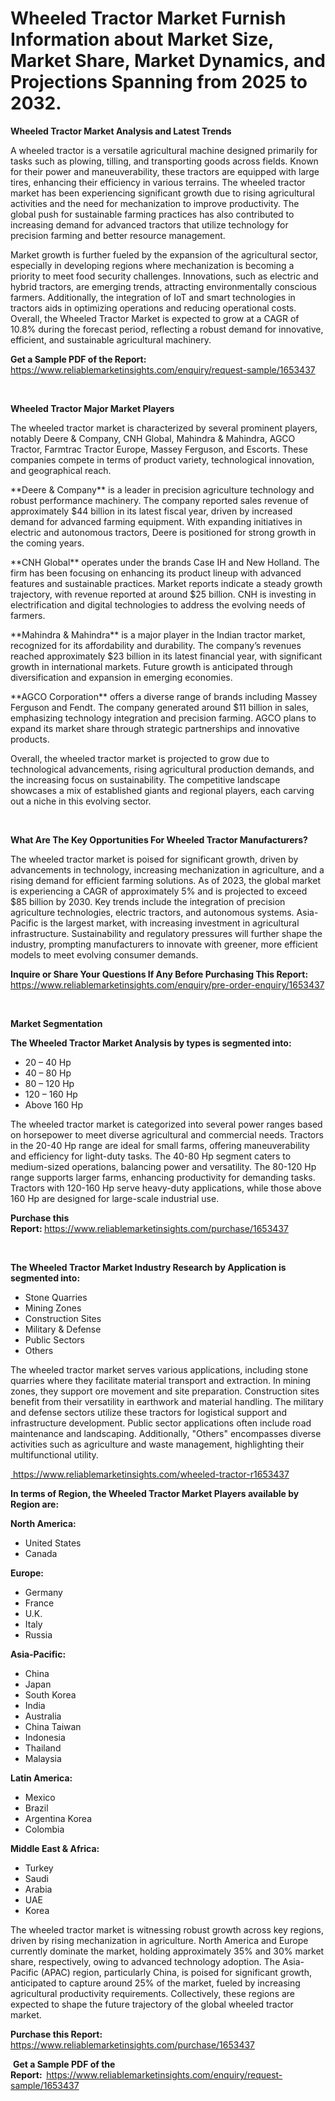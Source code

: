 <p><h1>Wheeled Tractor Market Furnish Information about Market Size, Market Share, Market Dynamics, and Projections Spanning from 2025 to 2032.</h1></p><p><strong>Wheeled Tractor Market Analysis and Latest Trends</strong></p>
<p><p>A wheeled tractor is a versatile agricultural machine designed primarily for tasks such as plowing, tilling, and transporting goods across fields. Known for their power and maneuverability, these tractors are equipped with large tires, enhancing their efficiency in various terrains. The wheeled tractor market has been experiencing significant growth due to rising agricultural activities and the need for mechanization to improve productivity. The global push for sustainable farming practices has also contributed to increasing demand for advanced tractors that utilize technology for precision farming and better resource management.</p><p>Market growth is further fueled by the expansion of the agricultural sector, especially in developing regions where mechanization is becoming a priority to meet food security challenges. Innovations, such as electric and hybrid tractors, are emerging trends, attracting environmentally conscious farmers. Additionally, the integration of IoT and smart technologies in tractors aids in optimizing operations and reducing operational costs. Overall, the Wheeled Tractor Market is expected to grow at a CAGR of 10.8% during the forecast period, reflecting a robust demand for innovative, efficient, and sustainable agricultural machinery.</p></p>
<p><strong>Get a Sample PDF of the Report:&nbsp;</strong> <a href="https://www.reliablemarketinsights.com/enquiry/request-sample/1653437?utm_campaign=3057&utm_medium=2&utm_source=Github&utm_content=ia&utm_term=16042025&utm_id=wheeled-tractor">https://www.reliablemarketinsights.com/enquiry/request-sample/1653437</a></p>
<p>&nbsp;</p>
<p><strong>Wheeled Tractor Major Market Players</strong></p>
<p><p>The wheeled tractor market is characterized by several prominent players, notably Deere & Company, CNH Global, Mahindra & Mahindra, AGCO Tractor, Farmtrac Tractor Europe, Massey Ferguson, and Escorts. These companies compete in terms of product variety, technological innovation, and geographical reach.</p><p>**Deere & Company** is a leader in precision agriculture technology and robust performance machinery. The company reported sales revenue of approximately $44 billion in its latest fiscal year, driven by increased demand for advanced farming equipment. With expanding initiatives in electric and autonomous tractors, Deere is positioned for strong growth in the coming years.</p><p>**CNH Global** operates under the brands Case IH and New Holland. The firm has been focusing on enhancing its product lineup with advanced features and sustainable practices. Market reports indicate a steady growth trajectory, with revenue reported at around $25 billion. CNH is investing in electrification and digital technologies to address the evolving needs of farmers.</p><p>**Mahindra & Mahindra** is a major player in the Indian tractor market, recognized for its affordability and durability. The company’s revenues reached approximately $23 billion in its latest financial year, with significant growth in international markets. Future growth is anticipated through diversification and expansion in emerging economies.</p><p>**AGCO Corporation** offers a diverse range of brands including Massey Ferguson and Fendt. The company generated around $11 billion in sales, emphasizing technology integration and precision farming. AGCO plans to expand its market share through strategic partnerships and innovative products.</p><p>Overall, the wheeled tractor market is projected to grow due to technological advancements, rising agricultural production demands, and the increasing focus on sustainability. The competitive landscape showcases a mix of established giants and regional players, each carving out a niche in this evolving sector.</p></p>
<p>&nbsp;</p>
<p><strong>What Are The Key Opportunities For Wheeled Tractor Manufacturers?</strong></p>
<p><p>The wheeled tractor market is poised for significant growth, driven by advancements in technology, increasing mechanization in agriculture, and a rising demand for efficient farming solutions. As of 2023, the global market is experiencing a CAGR of approximately 5% and is projected to exceed $85 billion by 2030. Key trends include the integration of precision agriculture technologies, electric tractors, and autonomous systems. Asia-Pacific is the largest market, with increasing investment in agricultural infrastructure. Sustainability and regulatory pressures will further shape the industry, prompting manufacturers to innovate with greener, more efficient models to meet evolving consumer demands.</p></p>
<p><strong>Inquire or Share Your Questions If Any Before Purchasing This Report:</strong> <a href="https://www.reliablemarketinsights.com/enquiry/pre-order-enquiry/1653437?utm_campaign=3057&utm_medium=2&utm_source=Github&utm_content=ia&utm_term=16042025&utm_id=wheeled-tractor">https://www.reliablemarketinsights.com/enquiry/pre-order-enquiry/1653437</a></p>
<p>&nbsp;</p>
<p><strong>Market Segmentation</strong></p>
<p><strong>The Wheeled Tractor Market Analysis by types is segmented into:</strong></p>
<p><ul><li>20 – 40 Hp</li><li>40 – 80 Hp</li><li>80 – 120 Hp</li><li>120 – 160 Hp</li><li>Above 160 Hp</li></ul></p>
<p><p>The wheeled tractor market is categorized into several power ranges based on horsepower to meet diverse agricultural and commercial needs. Tractors in the 20-40 Hp range are ideal for small farms, offering maneuverability and efficiency for light-duty tasks. The 40-80 Hp segment caters to medium-sized operations, balancing power and versatility. The 80-120 Hp range supports larger farms, enhancing productivity for demanding tasks. Tractors with 120-160 Hp serve heavy-duty applications, while those above 160 Hp are designed for large-scale industrial use.</p></p>
<p><strong>Purchase this Report:&nbsp;</strong><a href="https://www.reliablemarketinsights.com/purchase/1653437?utm_campaign=3057&utm_medium=2&utm_source=Github&utm_content=ia&utm_term=16042025&utm_id=wheeled-tractor">https://www.reliablemarketinsights.com/purchase/1653437</a></p>
<p>&nbsp;</p>
<p><strong>The Wheeled Tractor Market Industry Research by Application is segmented into:</strong></p>
<p><ul><li>Stone Quarries</li><li>Mining Zones</li><li>Construction Sites</li><li>Military & Defense</li><li>Public Sectors</li><li>Others</li></ul></p>
<p><p>The wheeled tractor market serves various applications, including stone quarries where they facilitate material transport and extraction. In mining zones, they support ore movement and site preparation. Construction sites benefit from their versatility in earthwork and material handling. The military and defense sectors utilize these tractors for logistical support and infrastructure development. Public sector applications often include road maintenance and landscaping. Additionally, "Others" encompasses diverse activities such as agriculture and waste management, highlighting their multifunctional utility.</p></p>
<p><a href="https://www.reliablemarketinsights.com/wheeled-tractor-r1653437?utm_campaign=3057&utm_medium=2&utm_source=Github&utm_content=ia&utm_term=16042025&utm_id=wheeled-tractor">&nbsp;https://www.reliablemarketinsights.com/wheeled-tractor-r1653437</a></p>
<p><strong>In terms of Region, the Wheeled Tractor Market Players available by Region are:</strong></p>
<p>
    <p> <strong> North America: </strong>
        <ul>
            <li>United States</li>
            <li>Canada</li>
        </ul>
        </p> 
    <p> <strong> Europe: </strong>
        <ul>
            <li>Germany</li>
            <li>France</li>
            <li>U.K.</li>
            <li>Italy</li>
            <li>Russia</li>
        </ul>
        </p> 
    <p> <strong> Asia-Pacific: </strong>
        <ul>
            <li>China</li>
            <li>Japan</li>
            <li>South Korea</li>
            <li>India</li>
            <li>Australia</li>
            <li>China Taiwan</li>
            <li>Indonesia</li>
            <li>Thailand</li>
            <li>Malaysia</li>
        </ul>
        </p> 
    <p> <strong> Latin America: </strong>
        <ul>
            <li>Mexico</li>
            <li>Brazil</li>
            <li>Argentina Korea</li>
            <li>Colombia</li>
        </ul>
        </p> 
    <p> <strong> Middle East & Africa: </strong>
        <ul>
            <li>Turkey</li>
            <li>Saudi</li>
            <li>Arabia</li>
            <li>UAE</li>
            <li>Korea</li>
        </ul>
    </p>
    </p>
<p><p>The wheeled tractor market is witnessing robust growth across key regions, driven by rising mechanization in agriculture. North America and Europe currently dominate the market, holding approximately 35% and 30% market share, respectively, owing to advanced technology adoption. The Asia-Pacific (APAC) region, particularly China, is poised for significant growth, anticipated to capture around 25% of the market, fueled by increasing agricultural productivity requirements. Collectively, these regions are expected to shape the future trajectory of the global wheeled tractor market.</p></p>
<p><strong>Purchase this Report: </strong><a href="https://www.reliablemarketinsights.com/purchase/1653437?utm_campaign=3057&utm_medium=2&utm_source=Github&utm_content=ia&utm_term=16042025&utm_id=wheeled-tractor">https://www.reliablemarketinsights.com/purchase/1653437</a></p>
<p>&nbsp;<strong>Get a Sample PDF of the Report:&nbsp;&nbsp;</strong><a href="https://www.reliablemarketinsights.com/enquiry/request-sample/1653437?utm_campaign=3057&utm_medium=2&utm_source=Github&utm_content=ia&utm_term=16042025&utm_id=wheeled-tractor">https://www.reliablemarketinsights.com/enquiry/request-sample/1653437</a></p>
<p><strong></strong></p>
<p><p></p><p></p><p></p></p>